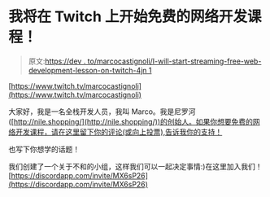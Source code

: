 # 我将在 Twitch 上开始免费的网络开发课程！

> 原文:[https://dev . to/marcocastignoli/I-will-start-streaming-free-web-development-lesson-on-twitch-4jn 1](https://dev.to/marcocastignoli/i-will-start-streaming-free-web-development-lesson-on-twitch-4jn1)

[https://www.twitch.tv/marcocastignoli](https://www.twitch.tv/marcocastignoli)

大家好，我是一名全栈开发人员，我叫 Marco。我是尼罗河([http://nile.shopping/](http://nile.shopping/))的创始人。如果你想要免费的网络开发课程，请在这里留下你的评论(或向上投票),告诉我你的支持！

也写下你想学的话题！

我们创建了一个关于不和的小组，这样我们可以一起决定事情:)在这里加入我们！[https://discordapp.com/invite/MX6sP26](https://discordapp.com/invite/MX6sP26)